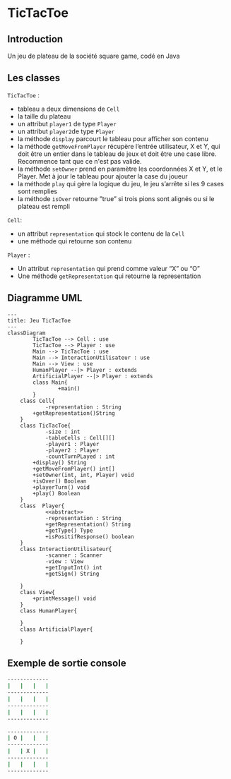 # TicTacToe
## Introduction
Un jeu de plateau de la société square game, codé en Java

## Les classes
`TicTacToe` :
- tableau a deux dimensions de `Cell`
- la taille du plateau
- un attribut `player1` de type `Player`
- un attribut `player2`de type `Player`
- la méthode `display` parcourt le tableau pour afficher son contenu
- la méthode `getMoveFromPlayer` récupère l’entrée utilisateur, X et Y, qui doit être un entier dans le tableau de jeux et doit être une case libre. Recommence tant que ce n'est pas valide.
- la méthode `setOwner` prend en paramètre les coordonnées X et Y, et le Player. Met à jour le tableau pour ajouter la case du joueur
- la méthode `play` qui gère la logique du jeu, le jeu s’arrête si les 9 cases sont remplies
- la méthode `isOver` retourne ”true” si trois pions sont alignés ou si le plateau est rempli

`Cell`:
- un attribut `representation` qui stock le contenu de la `Cell`
- une méthode qui retourne son contenu

`Player` :
- Un attribut `representation` qui prend comme valeur “X” ou “O”
- Une méthode `getRepresentation` qui retourne la representation

## Diagramme UML
```mermaid
---
title: Jeu TicTacToe
---
classDiagram
		TicTacToe --> Cell : use
		TicTacToe --> Player : use
		Main --> TicTacToe : use
		Main --> InteractionUtilisateur : use
        Main --> View : use
		HumanPlayer --|> Player : extends
        ArtificialPlayer --|> Player : extends
		class Main{
				+main()
		}
    class Cell{
		    -representation : String
        +getRepresentation()String
    }
    class TicTacToe{
		    -size : int
		    -tableCells : Cell[][]
		    -player1 : Player
		    -player2 : Player
		    -countTurnPLayed : int
        +display() String
        +getMoveFromPlayer() int[]
        +setOwner(int, int, Player) void
        +isOver() Boolean
        +playerTurn() void
        +play() Boolean
    }
    class  Player{
            <<abstract>>
		    -representation : String
		    +getRepresentation() String
		    +getType() Type
		    +isPositifResponse() boolean
    }
    class InteractionUtilisateur{
		    -scanner : Scanner
		    -view : View
		    +getInputInt() int
		    +getSign() String

    }
    class View{
        +printMessage() void
    }
    class HumanPlayer{
        
    }
    class ArtificialPlayer{
        
    }
```
## Exemple de sortie console
```bash
-------------
|   |   |   |
-------------
|   |   |   |
-------------
|   |   |   |
-------------
```
```bash
-------------
| O |   |   |
-------------
|   | X |   |
-------------
|   |   |   |
-------------
```